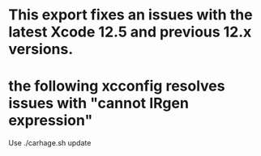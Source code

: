 # This export fixes an issues with the latest Xcode 12.5 and previous 12.x versions.
# the following xcconfig resolves issues with "cannot IRgen expression"

Use ./carhage.sh update